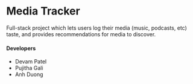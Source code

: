 # Media Tracker

Full-stack project which lets users log their media (music, podcasts, etc) taste, and provides recommendations for media to discover.

#### Developers

- Devam Patel
- Pujitha Gali
- Anh Duong
